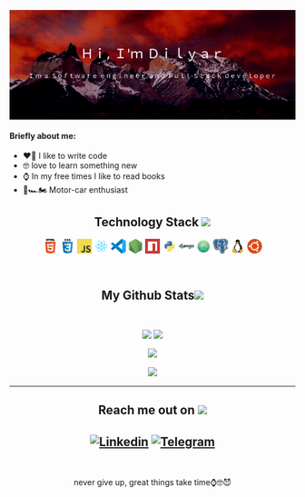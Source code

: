 
<p align="center">
 <img align="center" src="./images/github_profil.png" />
</p align="center">

#### Briefly about me:
<p align="center">

- ❤️‍🔥 I like to write code
- 🤓 love to learn something new
- ⌚️ In my free times I like to read books
- 🚗🏎🏍 Motor-car enthusiast
</p>  
<!-- =========================================================== -->

<h2 align="center"> Technology Stack <img src="https://github.com/ritik307/ritik307/blob/main/images/laptop.gif" width="20">
</h2>

<p align="center">
 <img align="center" alt="HTML5" width="26px" src="https://raw.githubusercontent.com/github/explore/80688e429a7d4ef2fca1e82350fe8e3517d3494d/topics/html/html.png" />
<img align="center" alt="CSS3" width="26px" src="https://raw.githubusercontent.com/github/explore/80688e429a7d4ef2fca1e82350fe8e3517d3494d/topics/css/css.png" />
<img align="center" alt="JavaScript" width="26px" src="https://raw.githubusercontent.com/github/explore/80688e429a7d4ef2fca1e82350fe8e3517d3494d/topics/javascript/javascript.png" />
<img align="center" alt="React" width="26px" src="https://raw.githubusercontent.com/github/explore/80688e429a7d4ef2fca1e82350fe8e3517d3494d/topics/react/react.png" />
<img align="center" alt="Visual Studio Code" width="26px" src="https://raw.githubusercontent.com/github/explore/80688e429a7d4ef2fca1e82350fe8e3517d3494d/topics/visual-studio-code/visual-studio-code.png" />
<img align="center" alt="Node.js" width="26px" src="https://raw.githubusercontent.com/github/explore/80688e429a7d4ef2fca1e82350fe8e3517d3494d/topics/nodejs/nodejs.png" />
<img align="center" alt="npm" width="26px" src="https://raw.githubusercontent.com/github/explore/80688e429a7d4ef2fca1e82350fe8e3517d3494d/topics/npm/npm.png" />
<img align="center" alt="Python" width="26px" src="https://raw.githubusercontent.com/github/explore/80688e429a7d4ef2fca1e82350fe8e3517d3494d/topics/python/python.png" />
<img align="center" alt="Django" width="26px" src="https://raw.githubusercontent.com/github/explore/80688e429a7d4ef2fca1e82350fe8e3517d3494d/topics/django/django.png" />
<img align="center" alt="Atom" width="26px" src="https://raw.githubusercontent.com/github/explore/80688e429a7d4ef2fca1e82350fe8e3517d3494d/topics/atom/atom.png" />
<img align="center" alt="postgresql" width="26px" src="https://raw.githubusercontent.com/github/explore/80688e429a7d4ef2fca1e82350fe8e3517d3494d/topics/postgresql/postgresql.png" />
<img align="center" alt="Linux" width="26px" src="https://raw.githubusercontent.com/github/explore/80688e429a7d4ef2fca1e82350fe8e3517d3494d/topics/linux/linux.png" />
<img align="center" alt="Ubuntu" width="26px" src="https://raw.githubusercontent.com/github/explore/80688e429a7d4ef2fca1e82350fe8e3517d3494d/topics/ubuntu/ubuntu.png" />
</p>

<p>


</p>

<br>
<!-- 
<h2 align="center">
  My Contribution Graph <img src="https://media.giphy.com/media/xUA7aZeLE2e0P7Znz2/giphy.gif" width="50">
</h2>
<p align="center">
  <img src="https://github.com/Dilyar0/Dilyar0/raw/output/github-contribution-grid-snake.svg" alt="snake"></center>
</p> -->

<!-- ====================================================================== -->

<h2 align="center">
  My Github Stats<img src="https://media.giphy.com/media/VgCDAzcKvsR6OM0uWg/giphy.gif" width="20">
</h2>
 
<br>

<p align = "center">
  <img  src = "https://github-readme-stats.vercel.app/api?username=Dilyar0&show_icons=true&theme=radical&line_height=27">
  <img src = "https://github-readme-stats.vercel.app/api/top-langs/?username=Dilyar0&hide=html,css,java,shaderlab,kotlin,hlsl&theme=radical">
</p>

<p align = "center">
 <img  src="https://github-readme-streak-stats.herokuapp.com/?user=Dilyar0&show_icons=true&locale=en&layout=compact&theme=radical&line_height=0" />
</p> 

<p align = "center">
 <img src="https://activity-graph.herokuapp.com/graph?username=Dilyar0&theme=redical">
</p> 
<hr>
<!-- =========================================================================-->
<h2 align="center">Reach me out on <img src="https://media0.giphy.com/media/jqNPzdTTxQfOgOqpO4/source.gif" width="20"></h2>

<h2 align="center">
    <a href="https://www.linkedin.com/in/dilyar-temirbekov-91a49b22a/"><img align="center" alt="Linkedin" width="22px" src="https://cdn.jsdelivr.net/npm/simple-icons@v3/icons/linkedin.svg" /></a>
    <a href="https://t.me/tdt4e"><img align="center" alt="Telegram" width="22px" src="https://cdn.jsdelivr.net/npm/simple-icons@v3/icons/telegram.svg" /></a>
</h2>
<!-- ========================================================= -->
<br>
<p align="center">never give up, great things take time⌚🤓😈</p>
